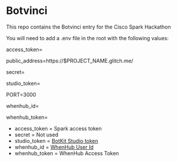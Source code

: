 # Botvinci

This repo contains the Botvinci entry for the Cisco Spark Hackathon


You will need to add a .env file in the root with the following values:

access_token=

public_address=https://$PROJECT_NAME.glitch.me/

secret=

studio_token=

PORT=3000

whenhub_id=

whenhub_token=



* access_token = Spark access token
* secret = Not used
* studio_token = [BotKit Studio token](https://studio.botkit.ai)
* whenhub_id = [WhenHub User Id](https://studio.whenhub.com)
* whenhub_token = WhenHub Access Token

